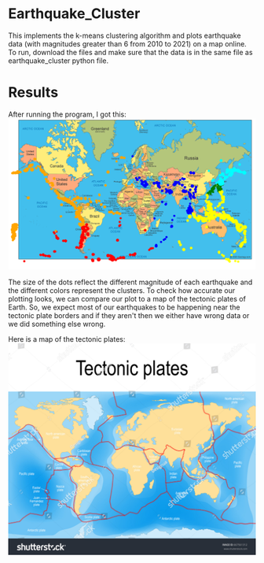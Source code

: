 # Earthquake_Cluster
This implements the k-means clustering algorithm and plots earthquake data (with magnitudes greater than 6 from 2010 to 2021) on a map online. To run, download the files and make sure that the data is in the same file as earthquake_cluster python file.  



# Results

After running the program, I got this:
![image of earthquake cluster](https://github.com/cmoats/Earthquake_Cluster/blob/main/Clustering%20results.PNG)

The size of the dots reflect the different magnitude of each earthquake and the different colors represent the clusters. To check how accurate our plotting looks, we can compare our plot to a map of the tectonic plates of Earth. So, we expect most of our earthquakes to be happening near the tectonic plate borders and if they aren't then we either have wrong data or we did something else wrong. 

Here is a map of the tectonic plates:
![image of Tectonic Plates](https://github.com/cmoats/Earthquake_Cluster/blob/main/Tectonic%20Plates.jpg)
